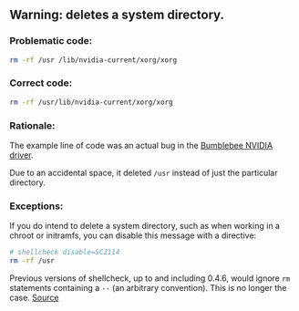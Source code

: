 ## Warning: deletes a system directory. 

### Problematic code:

```sh
rm -rf /usr /lib/nvidia-current/xorg/xorg
```

### Correct code:

```sh
rm -rf /usr/lib/nvidia-current/xorg/xorg
```

### Rationale:

The example line of code was an actual bug in the [Bumblebee NVIDIA driver](https://github.com/MrMEEE/bumblebee-Old-and-abbandoned/commit/a047be85247755cdbe0acce6f1dafc8beb84f2ac).

Due to an accidental space, it deleted `/usr` instead of just the particular directory.

### Exceptions:

If you do intend to delete a system directory, such as when working in a chroot or initramfs, you can disable this message with a directive: 

```sh
# shellcheck disable=SC2114
rm -rf /usr 
```

Previous versions of shellcheck, up to and including 0.4.6, would ignore `rm` statements containing a `--` (an arbitrary convention). This is no longer the case.
[Source](https://github.com/koalaman/shellcheck/wiki/SC2114)

